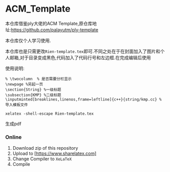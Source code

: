 # ACM_Template
本仓库借鉴ply大佬的ACM Template,原仓库地址:https://github.com/palayutm/ply-template

本仓库仅个人学习使用.

本仓库也是只需更改`Rien-template.tex`即可.不同之处在于在封面加入了图片和个人邮箱,对于目录变成黑色,代码加入了代码行号和左边框.在完成编辑后使用

使用说明:
```
% \twocolumn  % 是否需要分栏显示 
\newpage %另起一页 
\section{String} %一级标题 
\subsection{KMP} %二级标题 
\inputminted[breaklines,linenos,frame=leftline]{c++}{string/kmp.cc} %导入模板文件 
```


```
xelatex -shell-escape Rien-template.tex
```
生成pdf

### Online

1. Download zip of this repository
2. Upload to [https://www.sharelatex.com]
3. Change Compiler to `XeLaTeX`
4. Compile

